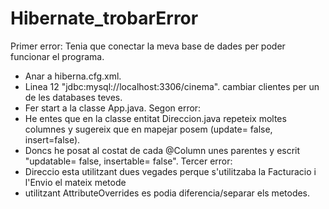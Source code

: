 # Hibernate_trobarError

Primer error:
Tenia que conectar la meva base de dades per poder funcionar el programa. 
  - Anar a hiberna.cfg.xml.
  - Linea 12 "<property name="connection.url">jdbc:mysql://localhost:3306/cinema</property>".
    cambiar clientes per un de les databases teves.
  - Fer start a la classe App.java.
Segon error:
  - He entes que en la classe entitat Direccion.java repeteix moltes columnes y sugereix que en mapejar posem (update= false, insert=false).
  - Doncs he posat al costat de cada @Column unes parentes y escrit "updatable= false, insertable= false".
Tercer error:
  - Direccio esta utilitzant dues vegades perque s'utilitzaba la Facturacio i l'Envio el mateix metode
  - utilitzant AttributeOverrides es podia diferencia/separar els metodes.